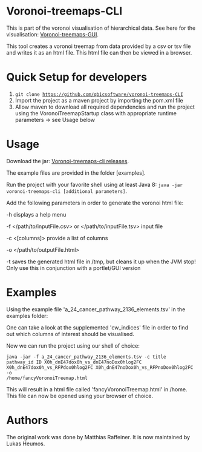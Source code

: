 Voronoi-treemaps-CLI
======
This is part of the voronoi visualisation of hierarchical data. See here for the visualisation: [Voronoi-treemaps-GUI](https://github.com/qbicsoftware/voronoi-treemaps-GUI).

This tool creates a voronoi treemap from data provided by a csv or tsv file and writes it as an html file. This html file can then be viewed in a browser. 

Quick Setup for developers
=====
1. <code>git clone https://github.com/qbicsoftware/voronoi-treemaps-CLI</code>
2. Import the project as a maven project by importing the pom.xml file
3. Allow maven to download all required dependencies and run the project using the VoronoiTreemapStartup class with appropriate runtime parameters -> see Usage below

Usage
=====
Download the jar: [Voronoi-treemaps-cli releases](https://github.com/qbicsoftware/voronoi-treemaps-CLI/releases). 

The example files are provided in the folder [examples]. 
  
Run the project with your favorite shell using at least Java 8: <code>java -jar voronoi-treemaps-cli [additional parameters]</code>.

Add the following parameters in order to generate the voronoi html file:
  
  -h displays a help menu
  
  -f </path/to/inputFile.csv> or </path/to/inputFile.tsv> input file
  
  -c <[columns]> provide a list of columns
  
  -o </path/to/outputFile.html>
  
  -t saves the generated html file in /tmp, but cleans it up when the JVM stop! Only use this in conjunction with a portlet/GUI version
  
Examples  
=====
Using the example file 'a_24_cancer_pathway_2136_elements.tsv' in the examples folder:

One can take a look at the supplemented 'cw_indices' file in order to find out which columns of interest should be visualised.

Now we can run the project using our shell of choice:

<code>java -jar -f a_24_cancer_pathway_2136_elements.tsv -c title pathway_id ID X0h_dnE47dox0h_vs_dnE47noDox0hlog2FC X0h_dnE47dox0h_vs_RFPdox0hlog2FC X0h_dnE47noDox0h_vs_RFPnoDox0hlog2FC -o /home/fancyVoronoiTreemap.html</code>

This will result in a html file called 'fancyVoronoiTreemap.html' in /home. This file can now be opened using your browser of choice.

Authors
=====
The original work was done by Matthias Raffeiner. It is now maintained by Lukas Heumos. 
